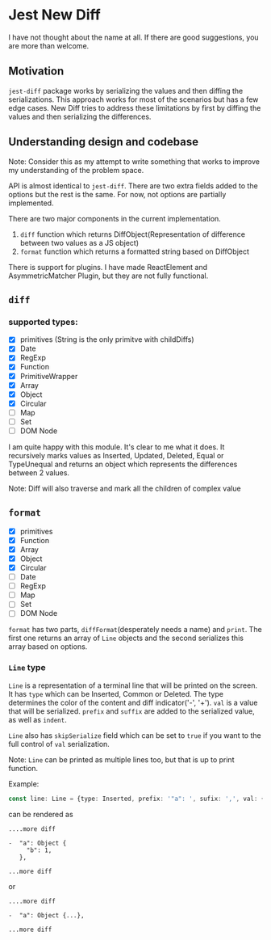 # Jest New Diff

I have not thought about the name at all. If there are good suggestions, you are more than welcome.

## Motivation

`jest-diff` package works by serializing the values and then diffing the serializations. This approach works for most of the scenarios but has a few edge cases. New Diff tries to address these limitations by first by diffing the values and then serializing the differences.

## Understanding design and codebase

Note: Consider this as my attempt to write something that works to improve my understanding of the problem space.

API is almost identical to `jest-diff`. There are two extra fields added to the options but the rest is the same. For now, not options are partially implemented.

There are two major components in the current implementation.

1. `diff` function which returns DiffObject(Representation of difference between two values as a JS object)
2. `format` function which returns a formatted string based on DiffObject

There is support for plugins. I have made ReactElement and AsymmetricMatcher Plugin, but they are not fully functional.

## `diff`

### supported types:

- [x] primitives (String is the only primitve with childDiffs)
- [x] Date
- [x] RegExp
- [x] Function
- [x] PrimitiveWrapper
- [x] Array
- [x] Object
- [x] Circular
- [ ] Map
- [ ] Set
- [ ] DOM Node

I am quite happy with this module. It's clear to me what it does. It recursively marks values as Inserted, Updated, Deleted, Equal or TypeUnequal and returns an object which represents the differences between 2 values.

Note: Diff will also traverse and mark all the children of complex value

## `format`

- [x] primitives
- [x] Function
- [x] Array
- [x] Object
- [x] Circular
- [ ] Date
- [ ] RegExp
- [ ] Map
- [ ] Set
- [ ] DOM Node

`format` has two parts, `diffFormat`(desperately needs a name) and `print`. The first one returns an array of `Line` objects and the second serializes this array based on options.

### `Line` type

`Line` is a representation of a terminal line that will be printed on the screen. It has `type` which can be Inserted, Common or Deleted. The type determines the color of the content and diff indicator('-', '+'). `val` is a value that will be serialized. `prefix` and `suffix` are added to the serialized value, as well as `indent`.

`Line` also has `skipSerialize` field which can be set to `true` if you want to the full control of `val` serialization.

Note: `Line` can be printed as multiple lines too, but that is up to print function.

Example:

```ts
const line: Line = {type: Inserted, prefix: '"a": ', sufix: ',', val: {b: 1}};
```

can be rendered as

```
....more diff

-  "a": Object {
     "b": 1,
   },

...more diff
```

or

```
....more diff

-  "a": Object {...},

...more diff
```
